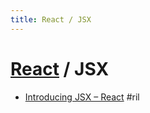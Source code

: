 ```yaml
---
title: React / JSX
---
```

# [React](react.md) / JSX

  - [Introducing JSX – React](https://reactjs.org/docs/introducing-jsx.html) #ril
